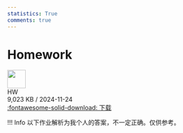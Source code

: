 ```yaml
---
statistics: True
comments: true
---
```


# Homework

<div class="card file-block" markdown="1">
<div class="file-icon"><img src="/Notebook/assets/images/pdf.svg" style="height: 3em;"></div>
<div class="file-body">
<div class="file-title"> HW </div>
<div class="file-meta"> 9,023 KB / 2024-11-24</div>
</div>
<a class="down-button" target="_blank" href="/Notebook/Math/Probability_Theory_and_Mathematical_Statistics/HW/HW.pdf" markdown="1">:fontawesome-solid-download: 下载</a>
</div>

!!! Info
    以下作业解析为我个人的答案，不一定正确。仅供参考。